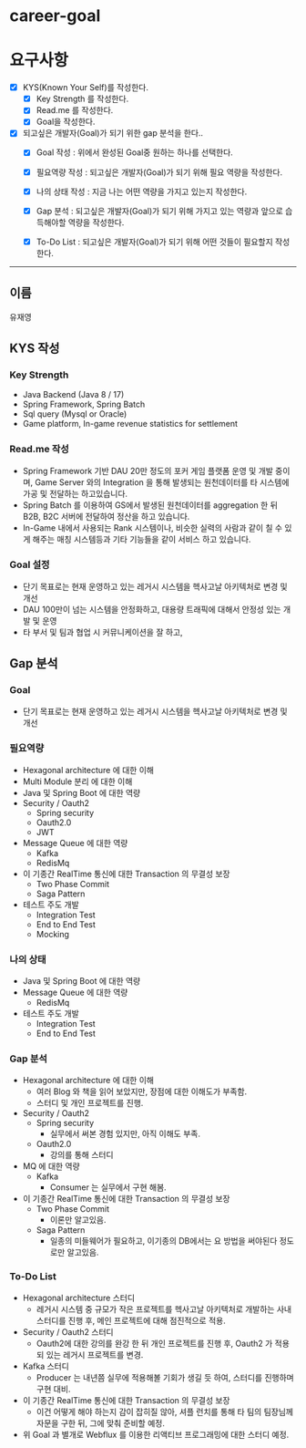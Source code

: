 # career-goal

# 요구사항
- [x] KYS(Known Your Self)를 작성한다.
    - [x] Key Strength 를 작성한다.
    - [x] Read.me 를 작성한다.
    - [x] Goal을 작성한다.
- [x] 되고싶은 개발자(Goal)가 되기 위한 gap 분석을 한다..
    - [x] Goal 작성 : 위에서 완성된 Goal중 원하는 하나를 선택한다.
    - [x] 필요역량 작성 : 되고싶은 개발자(Goal)가 되기 위해 필요 역량을 작성한다.
    - [x] 나의 상태 작성 : 지금 나는 어떤 역량을 가지고 있는지 작성한다.
    - [x] Gap 분석 : 되고싶은 개발자(Goal)가 되기 위해 가지고 있는 역량과 앞으로 습득해야할 역량을 작성한다.
    - [x] To-Do List : 되고싶은 개발자(Goal)가 되기 위해 어떤 것들이 필요할지 작성한다.


---
## 이름
유재영
## KYS 작성
### Key Strength
- Java Backend (Java 8 / 17)
- Spring Framework, Spring Batch
- Sql query (Mysql or Oracle)
- Game platform, In-game revenue statistics for settlement

### Read.me 작성
- Spring Framework 기반 DAU 20만 정도의 포커 게임 플랫폼 운영 및 개발 중이며, Game Server 와의 Integration 을 통해 발생되는 원천데이터를 타 시스템에 가공 및 전달하는 하고있습니다.
- Spring Batch 를 이용하여 GS에서 발생된 원천데이터를 aggregation 한 뒤 B2B, B2C 서버에 전달하여 정산을 하고 있습니다.
- In-Game 내에서 사용되는 Rank 시스템이나, 비슷한 실력의 사람과 같이 칠 수 있게 해주는 매칭 시스템등과 기타 기능들을 같이 서비스 하고 있습니다.

### Goal 설정
- 단기 목표로는 현재 운영하고 있는 레거시 시스템을 헥사고날 아키텍처로 변경 및 개선
- DAU 100만이 넘는 시스템을 안정화하고, 대용량 트래픽에 대해서 안정성 있는 개발 및 운영
- 타 부서 및 팀과 협업 시 커뮤니케이션을 잘 하고,

## Gap 분석
### Goal
- 단기 목표로는 현재 운영하고 있는 레거시 시스템을 헥사고날 아키텍처로 변경 및 개선
### 필요역량
- Hexagonal architecture 에 대한 이해
- Multi Module 분리 에 대한 이해
- Java 및 Spring Boot 에 대한 역량
- Security / Oauth2
  - Spring security
  - Oauth2.0
  - JWT
- Message Queue 에 대한 역량
  - Kafka
  - RedisMq
- 이 기종간 RealTime 통신에 대한 Transaction 의 무결성 보장
  - Two Phase Commit
  - Saga Pattern
- 테스트 주도 개발
  - Integration Test
  - End to End Test
  - Mocking

### 나의 상태
- Java 및 Spring Boot 에 대한 역량
- Message Queue 에 대한 역량
  - RedisMq
- 테스트 주도 개발
  - Integration Test
  - End to End Test

### Gap 분석
- Hexagonal architecture 에 대한 이해
  - 여러 Blog 와 책을 읽어 보았지만, 장점에 대한 이해도가 부족함.
  - 스터디 및 개인 프로젝트를 진행.
- Security / Oauth2
  - Spring security
    - 실무에서 써본 경험 있지만, 아직 이해도 부족.
  - Oauth2.0
    - 강의를 통해 스터디
- MQ 에 대한 역량
  - Kafka
    - Consumer 는 실무에서 구현 해봄.
- 이 기종간 RealTime 통신에 대한 Transaction 의 무결성 보장
  - Two Phase Commit
    - 이론만 알고있음.
  - Saga Pattern
    - 일종의 미들웨어가 필요하고, 이기종의 DB에서는 요 방법을 써야된다 정도로만 알고있음.

### To-Do List
- Hexagonal architecture 스터디
  - 레거시 시스템 중 규모가 작은 프로젝트를 헥사고날 아키텍처로 개발하는 사내 스터디를 진행 후, 메인 프로젝트에 대해 점진적으로 적용.
- Security / Oauth2 스터디
  - Oauth2에 대한 강의를 완강 한 뒤 개인 프로젝트를 진행 후, Oauth2 가 적용되 있는 레거시 프로젝트를 변경.
- Kafka 스터디
  - Producer 는 내년쯤 실무에 적용해볼 기회가 생길 듯 하여, 스터디를 진행하며 구현 대비.
- 이 기종간 RealTime 통신에 대한 Transaction 의 무결성 보장
  - 이건 어떻게 해야 하는지 감이 잡히질 않아, 셔플 런치를 통해 타 팀의 팀장님께 자문을 구한 뒤, 그에 맞춰 준비할 예정.
- 위 Goal 과 별개로 Webflux 를 이용한 리액티브 프로그래밍에 대한 스터디 예정.
